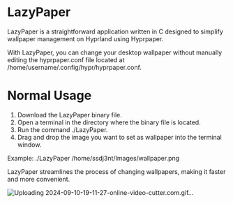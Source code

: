 # LazyPaper

LazyPaper is a straightforward application written in C designed to simplify wallpaper management on Hyprland using Hyprpaper. 

With LazyPaper, you can change your desktop wallpaper without manually editing the hyprpaper.conf file located at /home/username/.config/hypr/hyprpaper.conf.

# Normal Usage

1. Download the LazyPaper binary file.
2. Open a terminal in the directory where the binary file is located.
3. Run the command ./LazyPaper.
4. Drag and drop the image you want to set as wallpaper into the terminal window.

Example: ./LazyPaper /home/ssdj3nt/Images/wallpaper.png

LazyPaper streamlines the process of changing wallpapers, making it faster and more convenient.

![Uploading 2024-09-10-19-11-27-_online-video-cutter.com_.gif…]()
